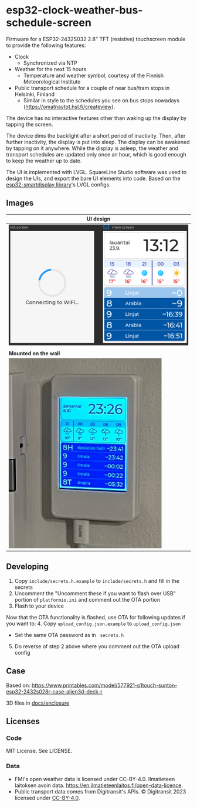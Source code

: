 # esp32-clock-weather-bus-schedule-screen

Firmware for a ESP32-2432S032 2.8" TFT (resistive) touchscreen module to provide the following features:
- Clock
  * Synchronized via NTP
- Weather for the next 15 hours
  * Temperature and weather symbol, courtesy of the Finnish Meteorological Institute
- Public transport schedule for a couple of near bus/tram stops in Helsinki, Finland
  * Similar in style to the schedules you see on bus stops nowadays (https://omatnaytot.hsl.fi/createview).

The device has no interactive features other than waking up the display by tapping the screen.

The device dims the backlight after a short period of inactivity. Then, after further inactivity, the display is put into sleep. The display can be awakened by tapping on it anywhere. While the display is asleep, the weather and transport schedules are updated only once an hour, which is good enough to keep the weather up to date.

The UI is implemented with LVGL. SquareLine Studio software was used to design the UIs, and export the bare UI elements into code. Based on the [esp32-smartdisplay library](https://github.com/rzeldent/esp32-smartdisplay)'s LVGL configs.

## Images

|  **UI design** |
| --- |
|  ![](docs/ui.png)  |
| |
| **Mounted on the wall** |
| ![](docs/on_the_wall.png) |



## Developing

1. Copy `include/secrets.h.example` to `include/secrets.h` and fill in the secrets
2. Uncomment the "Uncomment these if you want to flash over USB" portion of `platformio.ini` and comment out the OTA portion
3. Flash to your device

Now that the OTA functionality is flashed, use OTA for following updates if you want to:
4. Copy `upload_config.json.example` to `upload_config.json`
   - Set the same OTA password as in ` secrets.h`
5. Do reverse of step 2 above where you comment out the OTA upload config

## Case

Based on: https://www.printables.com/model/577921-p1touch-sunton-esp32-2432s028r-case-alien3d-deck-r

3D files in [docs/enclosure](./docs/enclosure)

## Licenses

### Code

MIT License. See LICENSE.

### Data

- FMI's open weather data is licensed under CC-BY-4.0. Ilmatieteen laitoksen avoin data. https://en.ilmatieteenlaitos.fi/open-data-licence.
- Public transport data comes from Digitransit's APIs. © Digitransit 2023 licensed under [CC-BY-4.0](https://creativecommons.org/licenses/by/4.0/).

